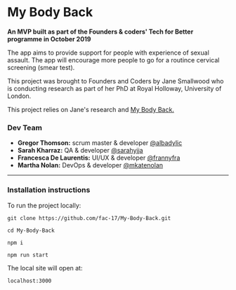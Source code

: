 # My Body Back

**An MVP built as part of the Founders & coders' Tech for Better programme in October 2019**

The app aims to provide support for people with experience of sexual assault. The app will encourage more people to go for a routince cervical screening (smear test).

This project was brought to Founders and Coders by Jane Smallwood who is conducting research as part of her PhD at Royal Holloway, University of London.

This project relies on Jane's research and [My Body Back.](http://www.mybodybackproject.com)

### Dev Team

- **Gregor Thomson:** scrum master & developer [@albadylic](https://github.com/Albadylic)
- **Sarah Kharraz:** QA & developer [@sarahyjja](https://github.com/sarahyjja)
- **Francesca De Laurentis:** UI/UX & developer [@frannyfra](https://github.com/frannyfra)
- **Martha Nolan:** DevOps & developer [@mkatenolan](https://github.com/mkatenolan)

---

### Installation instructions

To run the project locally:

```
git clone https://github.com/fac-17/My-Body-Back.git

cd My-Body-Back

npm i

npm run start

```

The local site will open at:

```
localhost:3000
```
